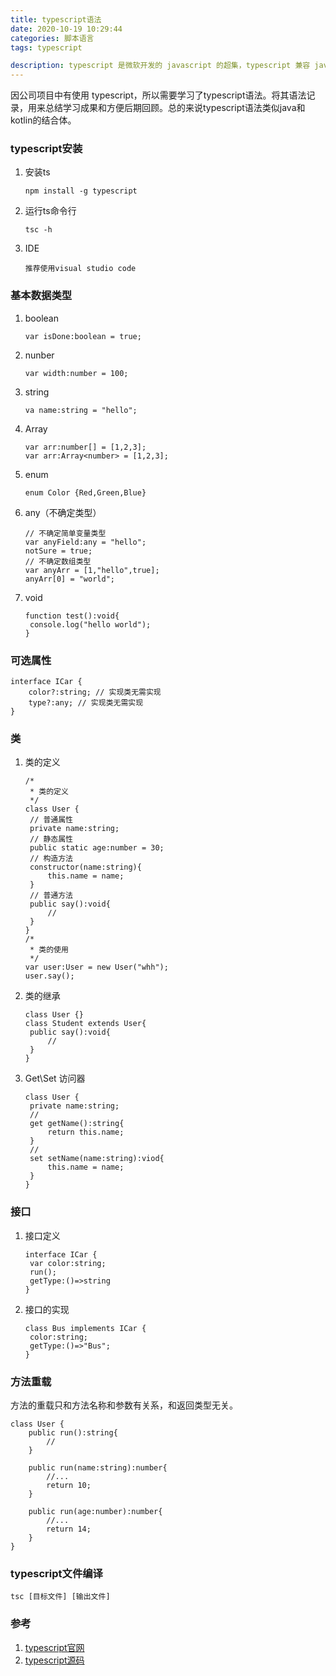 ```yaml
---
title: typescript语法
date: 2020-10-19 10:29:44
categories: 脚本语言
tags: typescript

description: typescript 是微软开发的 javascript 的超集，typescript 兼容 javascript，可以载入javascript 代码然后运行。可将javascript代码以面向对象方式编程的技术，可方便大型web项目开发。
---
```


因公司项目中有使用 typescript，所以需要学习了typescript语法。将其语法记录，用来总结学习成果和方便后期回顾。总的来说typescript语法类似java和kotlin的结合体。

### typescript安装

1. 安装ts

   ```
   npm install -g typescript
   ```

2. 运行ts命令行

   ```
   tsc -h
   ```

3. IDE

   ```
   推荐使用visual studio code
   ```

   

### 基本数据类型

1. boolean

   ```
   var isDone:boolean = true;
   ```


2. nunber

   ```
   var width:number = 100;
   ```
   
3. string

   ```
   va name:string = "hello";
   ```
   
4. Array<T>

   ```
   var arr:number[] = [1,2,3];
   var arr:Array<number> = [1,2,3];
   ```

5. enum

   ```
   enum Color {Red,Green,Blue}
   ```
   
6. any（不确定类型）

   ```
   // 不确定简单变量类型
   var anyField:any = "hello"; 
   notSure = true;
   // 不确定数组类型
   var anyArr = [1,"hello",true];
   anyArr[0] = "world";
   ```
   
7. void

   ```
   function test():void{
   	console.log("hello world");
   }
   ```

### 可选属性

```
interface ICar {
	color?:string; // 实现类无需实现
	type?:any; // 实现类无需实现
}
```

### 类

1. 类的定义

   ```
   /*
    * 类的定义
    */
   class User {
   	// 普通属性
   	private name:string;
   	// 静态属性
   	public static age:number = 30;
   	// 构造方法
   	constructor(name:string){
   		this.name = name;
   	}
   	// 普通方法
   	public say():void{
   		// 
   	}
   }
   /*
    * 类的使用
    */
   var user:User = new User("whh");
   user.say();
   ```

2. 类的继承

   ```
   class User {}
   class Student extends User{
   	public say():void{
   		// 
   	}
   }
   ```

3. Get\Set 访问器

   ```
   class User {
   	private name:string;
   	//
   	get getName():string{
   		return this.name;
   	}
   	//
   	set setName(name:string):viod{
   		this.name = name;
   	}
   }
   ```

### 接口

1. 接口定义

   ```
   interface ICar {
   	var color:string;
   	run();
   	getType:()=>string
   }
   ```

2. 接口的实现

   ```
   class Bus implements ICar {
   	color:string;
   	getType:()=>"Bus";
   }
   ```

### 方法重载

方法的重载只和方法名称和参数有关系，和返回类型无关。

```
class User {
	public run():string{
		//
	}
	
	public run(name:string):number{
		//...
		return 10;
	}
	
	public run(age:number):number{
		//...
		return 14;
	}	
}
```

### typescript文件编译

```
tsc [目标文件] [输出文件]
```



### 参考

1. [typescript官网](http://www.typescriptlang.org/)
2. [typescript源码](http://typescript.codeplex.com/)

